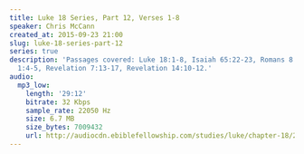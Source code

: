 ```yaml
---
title: Luke 18 Series, Part 12, Verses 1-8
speaker: Chris McCann
created_at: 2015-09-23 21:00
slug: luke-18-series-part-12
series: true
description: 'Passages covered: Luke 18:1-8, Isaiah 65:22-23, Romans 8:31-37, Ephesians
  1:4-5, Revelation 7:13-17, Revelation 14:10-12.'
audio:
  mp3_low:
    length: '29:12'
    bitrate: 32 Kbps
    sample_rate: 22050 Hz
    size: 6.7 MB
    size_bytes: 7009432
    url: http://audiocdn.ebiblefellowship.com/studies/luke/chapter-18/2015.09.23_McCann_-_Luke_18_Series_Part_12.mp3
---
```

